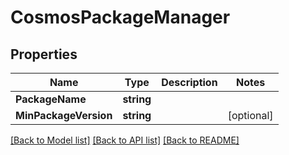 # CosmosPackageManager

## Properties

Name | Type | Description | Notes
------------ | ------------- | ------------- | -------------
**PackageName** | **string** |  | 
**MinPackageVersion** | **string** |  | [optional] 

[[Back to Model list]](../README.md#documentation-for-models) [[Back to API list]](../README.md#documentation-for-api-endpoints) [[Back to README]](../README.md)


